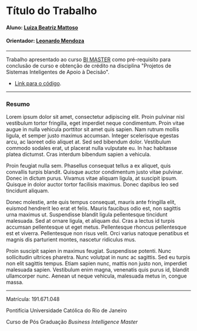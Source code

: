# Título do Trabalho

#### Aluno: [Luiza Beatriz Mattoso](https://github.com/luiza-mattoso)
#### Orientador: [Leonardo Mendoza](https://github.com/leofome8)

---

Trabalho apresentado ao curso [BI MASTER](https://ica.puc-rio.ai/bi-master) como pré-requisito para conclusão de curso e obtenção de crédito na disciplina "Projetos de Sistemas Inteligentes de Apoio à Decisão".

- [Link para o código](https://github.com/luiza-mattoso/ttc-bi-master).

---

### Resumo

<!-- trocar o texto abaixo pelo resumo do trabalho -->

Lorem ipsum dolor sit amet, consectetur adipiscing elit. Proin pulvinar nisl vestibulum tortor fringilla, eget imperdiet neque condimentum. Proin vitae augue in nulla vehicula porttitor sit amet quis sapien. Nam rutrum mollis ligula, et semper justo maximus accumsan. Integer scelerisque egestas arcu, ac laoreet odio aliquet at. Sed sed bibendum dolor. Vestibulum commodo sodales erat, ut placerat nulla vulputate eu. In hac habitasse platea dictumst. Cras interdum bibendum sapien a vehicula.

Proin feugiat nulla sem. Phasellus consequat tellus a ex aliquet, quis convallis turpis blandit. Quisque auctor condimentum justo vitae pulvinar. Donec in dictum purus. Vivamus vitae aliquam ligula, at suscipit ipsum. Quisque in dolor auctor tortor facilisis maximus. Donec dapibus leo sed tincidunt aliquam.

Donec molestie, ante quis tempus consequat, mauris ante fringilla elit, euismod hendrerit leo erat et felis. Mauris faucibus odio est, non sagittis urna maximus ut. Suspendisse blandit ligula pellentesque tincidunt malesuada. Sed at ornare ligula, et aliquam dui. Cras a lectus id turpis accumsan pellentesque ut eget metus. Pellentesque rhoncus pellentesque est et viverra. Pellentesque non risus velit. Orci varius natoque penatibus et magnis dis parturient montes, nascetur ridiculus mus.

Proin suscipit sapien in maximus feugiat. Suspendisse potenti. Nunc sollicitudin ultrices pharetra. Nunc volutpat in nunc ac sagittis. Sed eu turpis non elit sagittis tempus. Etiam sapien nunc, mattis non justo non, imperdiet malesuada sapien. Vestibulum enim magna, venenatis quis purus id, blandit ullamcorper nunc. Aenean ut neque vehicula, malesuada metus in, congue massa.

---

Matrícula: 191.671.048

Pontifícia Universidade Católica do Rio de Janeiro

Curso de Pós Graduação *Business Intelligence Master*

